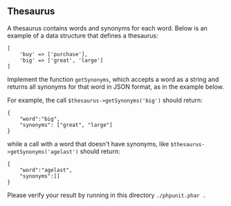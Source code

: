 Thesaurus
---------

A thesaurus contains words and synonyms for each word. Below is an example of a data structure that defines a thesaurus:

```
[
    'buy' => ['purchase'],
    'big' => ['great', 'large']
]
```
Implement the function `getSynonyms`, which accepts a word as a string and returns all synonyms for that word in JSON format, as in the example below.

For example, the call `$thesaurus->getSynonyms('big')` should return:
```
{
    "word":"big",
    "synonyms": ["great", "large"]
}
```

while a call with a word that doesn't have synonyms, like `$thesaurus->getSynonyms('agelast')` should return:
```
{
    "word":"agelast",
    "synonyms":[]
}
```

Please verify your result by running in this directory `./phpunit.phar .`